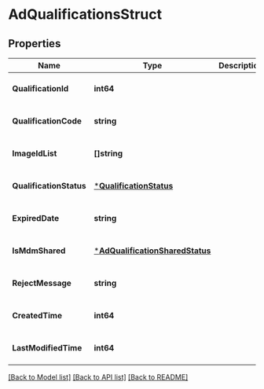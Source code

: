 # AdQualificationsStruct

## Properties
Name | Type | Description | Notes
------------ | ------------- | ------------- | -------------
**QualificationId** | **int64** |  | [optional] [default to null]
**QualificationCode** | **string** |  | [optional] [default to null]
**ImageIdList** | **[]string** |  | [optional] [default to null]
**QualificationStatus** | [***QualificationStatus**](QualificationStatus.md) |  | [optional] [default to null]
**ExpiredDate** | **string** |  | [optional] [default to null]
**IsMdmShared** | [***AdQualificationSharedStatus**](AdQualificationSharedStatus.md) |  | [optional] [default to null]
**RejectMessage** | **string** |  | [optional] [default to null]
**CreatedTime** | **int64** |  | [optional] [default to null]
**LastModifiedTime** | **int64** |  | [optional] [default to null]

[[Back to Model list]](../README.md#documentation-for-models) [[Back to API list]](../README.md#documentation-for-api-endpoints) [[Back to README]](../README.md)


